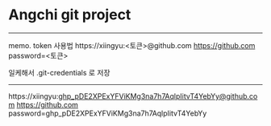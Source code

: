 # Angchi git project


---
memo.
token 사용법
https://xiingyu:<토큰>@github.com
https://github.com password=<토큰>

일케해서 .git-credentials 로 저장

---
https://xiingyu: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@github.com
https://github.com password=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
